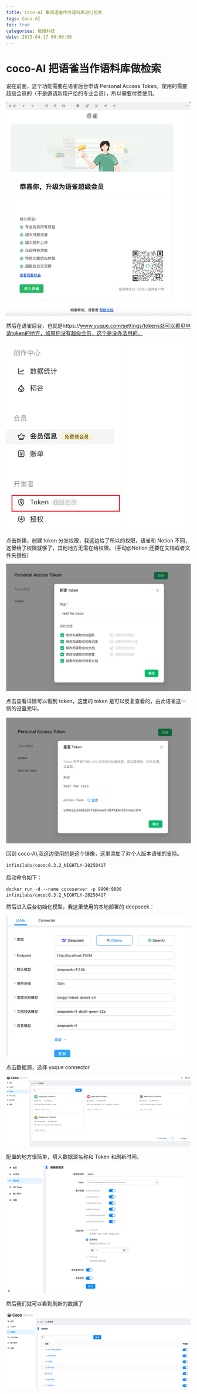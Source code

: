 ```yaml
---
title: Coco-AI 集成语雀作为语料库进行检索
tags: Coco-AI
toc: true
categories: 极限科技
date: 2025-04-17 00:00:00
---
```


# coco-AI 把语雀当作语料库做检索

说在前面，这个功能需要在语雀后台申请 Personal Access Token。使用的需要超级会员的（不是邀请新用户给的专业会员），所以需要付费使用。

![image-20250417184514581](https://raw.githubusercontent.com/cloudsmithy/picgo-imh/master/image-20250417184514581.png)

<!-- more -->

然后在语雀后台，也就是https://www.yuque.com/settings/tokens处可以看见申请token的地方，如果你没有超级会员，这个是没办法用的。

![image-20250417184608457](https://raw.githubusercontent.com/cloudsmithy/picgo-imh/master/image-20250417184608457.png)

点击新建，创建 token 分发权限，我这边给了所以的权限，语雀和 Notion 不同，这里给了权限就够了，其他地方无需在给权限。（手动@Notion 还要在文档或者文件夹授权）

![image-20250417184731432](https://raw.githubusercontent.com/cloudsmithy/picgo-imh/master/image-20250417184731432.png)

点击查看详情可以看到 token，这里的 token 是可以反复查看的，由此语雀这一侧的设置完毕。

![image-20250417184902299](https://raw.githubusercontent.com/cloudsmithy/picgo-imh/master/image-20250417184902299.png)

回到 coco-AI,我这边使用的是这个镜像，这里添加了对个人版本语雀的支持。

```bash
infinilabs/coco:0.3.2_NIGHTLY-20250417
```

启动命令如下：

```
docker run -d --name cocoserver -p 9000:9000 infinilabs/coco:0.3.2_NIGHTLY-20250417
```

然后进入后台初始化模型，我这里使用的本地部署的 deepseek：

![image-20250417185219148](https://raw.githubusercontent.com/cloudsmithy/picgo-imh/master/image-20250417185219148.png)

点击数据源，选择 yuque connector

![**image-20250417185638555**](https://raw.githubusercontent.com/cloudsmithy/picgo-imh/master/image-20250417185638555.png)

配置的地方很简单，填入数据源名称和 Token 和刷新时间。

![image-20250417185517578](https://raw.githubusercontent.com/cloudsmithy/picgo-imh/master/image-20250417185517578.png)

然后我们就可以看到刷新的数据了

![image-20250417190023214](https://raw.githubusercontent.com/cloudsmithy/picgo-imh/master/image-20250417190023214.png)
